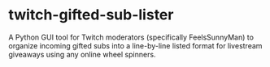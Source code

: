 # twitch-gifted-sub-lister
A Python GUI tool for Twitch moderators (specifically FeelsSunnyMan) to organize incoming gifted subs into a line-by-line listed format for livestream giveaways using any online wheel spinners.
